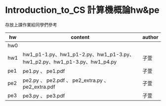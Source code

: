 # Introduction_to_CS 計算機概論hw&amp;pe

存放上課作業給同學們參考



|  hw    | content  |author|
|  ----  | ----  | ----|
|  hw0   |   ||
|  hw1   | hw1_p1-1.py、hw1_p1-2.py、hw1_p1-3.py、hw1_p2.py、hw1_p1-3.py、hw1_p4.py   |子萱|
|  pe1   | pe1.py 、 pe1.pdf |子萱|
|  pe2   | pe2.py 、 pe2.pdf 、 pe2_extra.py 、 pe2_extra.pdf |子萱|
|  pe3   | pe3.py 、 pe3.pdf  |子萱|

